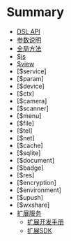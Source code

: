 # Summary

* [DSL API](README.md)
* [参数说明](chapter1.md)
* [全局方法](global_methods.md)
* [$js](js.md)
* [$view](view.md)
* [$service]
* [$param]
* [$device]
* [$ctx]
* [$camera]
* \[$scanner\]
* \[$menu\]
* \[$file\]
* \[$tel\]
* \[$net\]
* \[$cache\]
* \[$sqlite\]
* \[$document\]
* \[$badge\]
* \[$res\]
* \[$encryption\]
* \[$environment\]
* \[$upush\]
* \[$wxshare\]
* [扩展服务](articles/doc/2c948d085861b41701588fc9f681001f.md)
    * [扩展开发手册](articles/doc/2c948d0858947d5c0158f22006860023.md)
    * [扩展SDK](articles/doc/2c948d0858947d5c0158f220688c0024.md)

